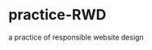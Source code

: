 # practice-RWD
a practice of responsible website design

<!-- 总体思路 
1.采用Mobile First原则，创建grid-based形式的layout.css。
2.背景图采用自适应缩放。
3.采用Media queries实现在不同尺寸的设备中，显示对应的页面。


具体介绍：
1.采用Mobile First原则，创建grid-based形式的layout.css。
页面布局：1)先设置outer rows(将页面垂直划分为不同的部分);
	  2)设置rows中container，宽度按需求分为wide/medium/narrow,同时实现页面居中;
 	  3)设置container中col,宽度按需求分为wide/medium/narrow。

2.背景图采用自适应缩放。
通过background-size：container可实现图片包含在该container里自适应。

3.采用Media queries实现在不同尺寸的设备中，显示对应的页面。
@media：1)不同的屏幕尺寸对应不同的背景图;
	2)不同的屏幕尺寸对应不同的字体大小;
	3)不同的margin和padding值;
	4)结合在HTML中添加的相应的类，在layout.css和modules.css中对不同的屏幕尺寸进行分别设置。
	
-->
